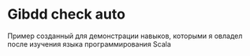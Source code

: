 Gibdd check auto
=============

Пример созданный для демонстрации навыков, которыми я овладел после изучения языка программирования Scala
